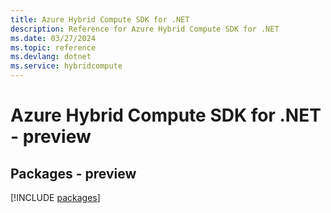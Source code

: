 ```yaml
---
title: Azure Hybrid Compute SDK for .NET
description: Reference for Azure Hybrid Compute SDK for .NET
ms.date: 03/27/2024
ms.topic: reference
ms.devlang: dotnet
ms.service: hybridcompute
---
```

# Azure Hybrid Compute SDK for .NET - preview
## Packages - preview
[!INCLUDE [packages](hybrid-compute-index.md)]